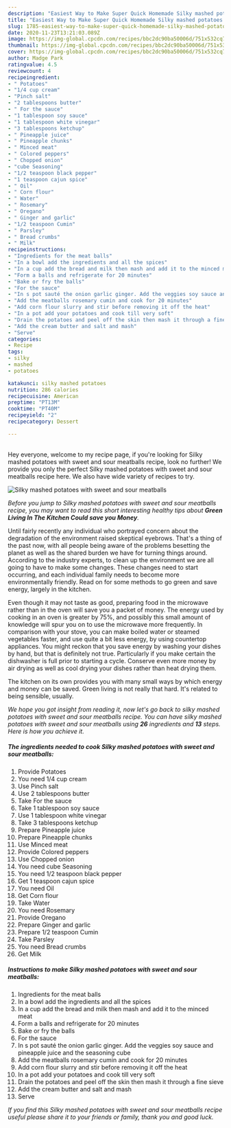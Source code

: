 ```yaml
---
description: "Easiest Way to Make Super Quick Homemade Silky mashed potatoes with sweet and sour meatballs"
title: "Easiest Way to Make Super Quick Homemade Silky mashed potatoes with sweet and sour meatballs"
slug: 1785-easiest-way-to-make-super-quick-homemade-silky-mashed-potatoes-with-sweet-and-sour-meatballs
date: 2020-11-23T13:21:03.089Z
image: https://img-global.cpcdn.com/recipes/bbc2dc90ba50006d/751x532cq70/silky-mashed-potatoes-with-sweet-and-sour-meatballs-recipe-main-photo.jpg
thumbnail: https://img-global.cpcdn.com/recipes/bbc2dc90ba50006d/751x532cq70/silky-mashed-potatoes-with-sweet-and-sour-meatballs-recipe-main-photo.jpg
cover: https://img-global.cpcdn.com/recipes/bbc2dc90ba50006d/751x532cq70/silky-mashed-potatoes-with-sweet-and-sour-meatballs-recipe-main-photo.jpg
author: Madge Park
ratingvalue: 4.5
reviewcount: 4
recipeingredient:
- " Potatoes"
- "1/4 cup cream"
- "Pinch salt"
- "2 tablespoons butter"
- " For the sauce"
- "1 tablespoon soy sauce"
- "1 tablespoon white vinegar"
- "3 tablespoons ketchup"
- " Pineapple juice"
- " Pineapple chunks"
- " Minced meat"
- " Colored peppers"
- " Chopped onion"
- "cube Seasoning"
- "1/2 teaspoon black pepper"
- "1 teaspoon cajun spice"
- " Oil"
- " Corn flour"
- " Water"
- " Rosemary"
- " Oregano"
- " Ginger and garlic"
- "1/2 teaspoon Cumin"
- " Parsley"
- " Bread crumbs"
- " Milk"
recipeinstructions:
- "Ingredients for the meat balls"
- "In a bowl add the ingredients and all the spices"
- "In a cup add the bread and milk then mash and add it to the minced meat"
- "Form a balls and refrigerate for 20 minutes"
- "Bake or fry the balls"
- "For the sauce"
- "In s pot sauté the onion garlic ginger. Add the veggies soy sauce and pineapple juice and the seasoning cube"
- "Add the meatballs rosemary cumin and cook for 20 minutes"
- "Add corn flour slurry and stir before removing it off the heat"
- "In a pot add your potatoes and cook till very soft"
- "Drain the potatoes and peel off the skin then mash it through a fine sieve"
- "Add the cream butter and salt and mash"
- "Serve"
categories:
- Recipe
tags:
- silky
- mashed
- potatoes

katakunci: silky mashed potatoes 
nutrition: 286 calories
recipecuisine: American
preptime: "PT13M"
cooktime: "PT40M"
recipeyield: "2"
recipecategory: Dessert

---
```

<br>
Hey everyone, welcome to my recipe page, if you're looking for Silky mashed potatoes with sweet and sour meatballs recipe, look no further! We provide you only the perfect Silky mashed potatoes with sweet and sour meatballs recipe here. We also have wide variety of recipes to try.
<br>


![Silky mashed potatoes with sweet and sour meatballs](https://img-global.cpcdn.com/recipes/bbc2dc90ba50006d/751x532cq70/silky-mashed-potatoes-with-sweet-and-sour-meatballs-recipe-main-photo.jpg)

<i>Before you jump to Silky mashed potatoes with sweet and sour meatballs recipe, you may want to read this short interesting healthy tips about 
<strong>Green Living In The Kitchen Could save you Money</strong>.</i>
</br>

Until fairly recently any individual who portrayed concern about the degradation of the environment raised skeptical eyebrows. That's a thing of the past now, with all people being aware of the problems besetting the planet as well as the shared burden we have for turning things around. According to the industry experts, to clean up the environment we are all going to have to make some changes. These changes need to start occurring, and each individual family needs to become more environmentally friendly. Read on for some methods to go green and save energy, largely in the kitchen.

Even though it may not taste as good, preparing food in the microwave rather than in the oven will save you a packet of money. The energy used by cooking in an oven is greater by 75%, and possibly this small amount of knowledge will spur you on to use the microwave more frequently. In comparison with your stove, you can make boiled water or steamed vegetables faster, and use quite a bit less energy, by using countertop appliances. You might reckon that you save energy by washing your dishes by hand, but that is definitely not true. Particularly if you make certain the dishwasher is full prior to starting a cycle. Conserve even more money by air drying as well as cool drying your dishes rather than heat drying them.

The kitchen on its own provides you with many small ways by which energy and money can be saved. Green living is not really that hard. It's related to being sensible, usually.


<i>We hope you got insight from reading it, now let's go back to silky mashed potatoes with sweet and sour meatballs recipe. You can have silky mashed potatoes with sweet and sour meatballs using <strong>26</strong> ingredients and <strong>13</strong> steps. Here is how you achieve it.
</i>

##### The ingredients needed to cook Silky mashed potatoes with sweet and sour meatballs:

1. Provide  Potatoes
1. You need 1/4 cup cream
1. Use Pinch salt
1. Use 2 tablespoons butter
1. Take  For the sauce
1. Take 1 tablespoon soy sauce
1. Use 1 tablespoon white vinegar
1. Take 3 tablespoons ketchup
1. Prepare  Pineapple juice
1. Prepare  Pineapple chunks
1. Use  Minced meat
1. Provide  Colored peppers
1. Use  Chopped onion
1. You need cube Seasoning
1. You need 1/2 teaspoon black pepper
1. Get 1 teaspoon cajun spice
1. You need  Oil
1. Get  Corn flour
1. Take  Water
1. You need  Rosemary
1. Provide  Oregano
1. Prepare  Ginger and garlic
1. Prepare 1/2 teaspoon Cumin
1. Take  Parsley
1. You need  Bread crumbs
1. Get  Milk


##### Instructions to make Silky mashed potatoes with sweet and sour meatballs:

1. Ingredients for the meat balls
1. In a bowl add the ingredients and all the spices
1. In a cup add the bread and milk then mash and add it to the minced meat
1. Form a balls and refrigerate for 20 minutes
1. Bake or fry the balls
1. For the sauce
1. In s pot sauté the onion garlic ginger. Add the veggies soy sauce and pineapple juice and the seasoning cube
1. Add the meatballs rosemary cumin and cook for 20 minutes
1. Add corn flour slurry and stir before removing it off the heat
1. In a pot add your potatoes and cook till very soft
1. Drain the potatoes and peel off the skin then mash it through a fine sieve
1. Add the cream butter and salt and mash
1. Serve


<i>If you find this Silky mashed potatoes with sweet and sour meatballs recipe useful please share it to your friends or family, thank you and good luck.</i>
